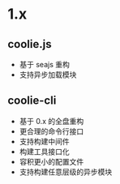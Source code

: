 # 1.x

## coolie.js
- 基于 seajs 重构
- 支持异步加载模块


## coolie-cli
- 基于 0.x 的全盘重构
- 更合理的命令行接口
- 支持构建中间件
- 构建工具接口化
- 容积更小的配置文件
- 支持构建任意层级的异步模块


